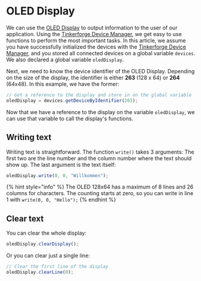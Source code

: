 # OLED Display

We can use the [OLED Display](https://www.tinkerforge.com/en/doc/Hardware/Bricklets/OLED_128x64_V2.html) to output information to the user of our application. Using the [Tinkerforge Device Manager](../tinkerforge-device-manager.md), we get easy to use functions to perform the most important tasks. In this article, we assume you have successfully initialized the devices with the [Tinkerforge Device Manager](../tinkerforge-device-manager.md), and you stored all connected devices on a global variable `devices`. We also declared a global variable `oledDisplay`.

Next, we need to know the device identifier of the OLED Display. Depending on the size of the display, the identifier is either **263** \(128 x 64\) or **264** \(64x48\). In this example, we have the former:

```javascript
// Get a reference to the display and store in on the global variable
oledDisplay = devices.getDeviceByIdentifier(263);
```

Now that we have a reference to the display on the variable `oledDisplay`, we can use that variable to call the display's functions.

## Writing text

Writing text is straightforward. The function `write()` takes 3 arguments: The first two are the line number and the column number where the text should show up. The last argument is the text itself:

```javascript
oledDisplay.write(0, 0, "Willkommen");
```

{% hint style="info" %}
The OLED 128x64 has a maximum of 8 lines and 26 columns for characters. The counting starts at zero, so you can write in line 1 with `write(0, 0, "Hello");`
{% endhint %}

## Clear text

You can clear the whole display:

```javascript
oledDisplay.clearDisplay();
```

Or you can clear just a single line:

```javascript
// Clear the first line of the display
oledDisplay.clearLine(0);
```

